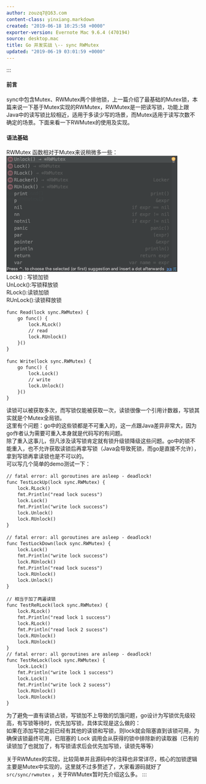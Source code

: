 ```yaml
---
author: zouzq7@163.com
content-class: yinxiang.markdown
created: "2019-06-18 10:25:58 +0000"
exporter-version: Evernote Mac 9.6.4 (470194)
source: desktop.mac
title: Go 并发实战 \-- sync RWMutex
updated: "2019-06-19 03:01:59 +0000"
---
```


:::  
#### 前言  

sync中包含Mutex、RWMutex两个排他锁，上一篇介绍了最基础的Mutex锁，本篇来说一下基于Mutex实现的RWMutex，RWMutex是一把读写锁，功能上跟Java中的读写锁比较相近，适用于多读少写的场景，而Mutex适用于读写次数不确定的场景。下面来看一下RWMutex的使用及实现。

#### 语法基础  

RWMutex 函数相对于Mutex来说稍微多一些：\
![](Go%20%E5%B9%B6%E5%8F%91%E5%AE%9E%E6%88%98%20--%20sync%20RWMutex.resources/C0E1A021-FA51-4858-A21A-BDF9C708CEFE.png) 
 \
Lock() : 写锁加锁\
UnLock():写锁释放锁\
RLock():读锁加锁\
RUnLock():读锁释放锁

```  
func Read(lock sync.RWMutex) {
    go func() {
        lock.RLock()
        // read
        lock.RUnlock()
    }()
}

func Write(lock sync.RWMutex) {
    go func() {
        lock.Lock()
        // write
        lock.Unlock()
    }()
}
```

读锁可以被获取多次，而写锁仅能被获取一次，读锁很像一个引用计数器，写锁其实就是个Mutex全局锁。\
这里有个问题：go中的这些锁都是不可重入的，这一点跟Java差异非常大，因为go作者认为需要可重入本身就是代码写的有问题。\
除了重入这事儿，但凡涉及读写锁肯定就有锁升级锁降级这些问题。go中的锁不能重入，也不允许获取读锁后再拿写锁（Java会导致死锁，而go是直接不允许），拿到写锁再拿读锁也是不可以的。\
可以写几个简单的demo测试一下：

```  
// fatal error: all goroutines are asleep - deadlock!
func TestLockUp(lock sync.RWMutex) {
    lock.RLock()
    fmt.Println("read lock sucess")
    lock.Lock()
    fmt.Println("write lock success")
    lock.Unlock()
    lock.RUnlock()
}

// fatal error: all goroutines are asleep - deadlock!
func TestLockDown(lock sync.RWMutex) {
    lock.Lock()
    fmt.Println("write lock success")
    lock.RUnlock()
    fmt.Println("read lock sucess")
    lock.RUnlock()
    lock.Unlock()
}

// 相当于加了两遍读锁
func TestReRLock(lock sync.RWMutex) {
    lock.RLock()
    fmt.Println("read lock 1 success")
    lock.RLock()
    fmt.Println("read lock 2 sucess")
    lock.RUnlock()
    lock.RUnlock()
}
// fatal error: all goroutines are asleep - deadlock!
func TestReLock(lock sync.RWMutex) {
    lock.Lock()
    fmt.Println("write lock 1 success")
    lock.Lock()
    fmt.Println("write lock 2 sucess")
    lock.RUnlock()
    lock.RUnlock()
}
```

为了避免一直有读锁占锁，写锁加不上导致的饥饿问题，go设计为写锁优先级较高，有写锁等待时，优先加写锁，具体实现是这么做的：\
如果在添加写锁之前已经有其他的读锁和写锁，则lock就会阻塞直到该锁可用，为确保该锁最终可用，已阻塞的
Lock
调用会从获得的锁中排除新的读取器（已有的读锁加了也就加了，有写锁请求后会优先加写锁，读锁先等等）

关于RWMutex的实现，比较简单并且源码中的注释也非常详尽，核心的加锁逻辑主要是Mutex中实现的，这里就不过多赘述了，大家看源码就好了`src/sync/rwmutex` ，关于RWMutex暂时先介绍这么多。
:::

 
